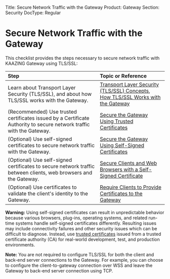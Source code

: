 Title: Secure Network Traffic with the Gateway
Product: Gateway
Section: Security
DocType: Regular

Secure Network Traffic with the Gateway
==========================================

This checklist provides the steps necessary to secure network traffic with KAAZING Gateway using TLS/SSL:

| Step                                                                                                                 | Topic or Reference                                                                                            |
|:---------------------------------------------------------------------------------------------------------------------|:--------------------------------------------------------------------------------------------------------------|
| Learn about Transport Layer Security (TLS/SSL), and about how TLS/SSL works with the Gateway.                        | [Transport Layer Security (TLS/SSL) Concepts](c_tls.md), [How TLS/SSL Works with the Gateway](u_tls_works.md) |
| (Recommended) Use trusted certificates issued by a Certificate Authority to secure network traffic with the Gateway. | [Secure the Gateway Using Trusted Certificates](p_tls_trusted.md)                                             |
| (Optional) Use self-signed certificates to secure network traffic with the Gateway.                                  | [Secure the Gateway Using Self-Signed Certificates](p_tls_selfsigned.md)                                      |
| (Optional) Use self-signed certificates to secure network traffic between clients, web browsers and the Gateway.     | [Secure Clients and Web Browsers with a Self-Signed Certificate](p_tls_clientapp.md)                          |
| (Optional) Use certificates to validate the client's identity to the Gateway.                                        | [Require Clients to Provide Certificates to the Gateway](p_tls_mutualauth.md)                                 |

**Warning:** Using self-signed certificates can result in unpredictable behavior because various browsers, plug-ins, operating systems, and related run-time systems handle self-signed certificates differently. Resulting issues may include connectivity failures and other security issues which can be difficult to diagnose. Instead, use [trusted certificates](p_tls_trusted.md) issued from a trusted certificate authority (CA) for real-world development, test, and production environments.

**Note:** You are not required to configure TLS/SSL for both the client and back-end server connections to the Gateway. For example, you can choose to configure the client-to-gateway connection over WSS and leave the Gateway to back-end server connection using TCP.
